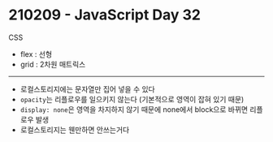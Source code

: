 # 210209 - JavaScript Day 32

CSS
- flex : 선형
- grid : 2차원 매트릭스

---

- 로컬스토리지에는 문자열만 집어 넣을 수 있다 
- `opacity`는 리플로우를 일으키지 않는다 (기본적으로 영역이 잡혀 있기 때문)
- `display: none`은 영역을 차지하지 않기 때문에 none에서 block으로 바뀌면 리플로우 발생 
- 로컬스토리지는 웬만하면 안쓰는거다

